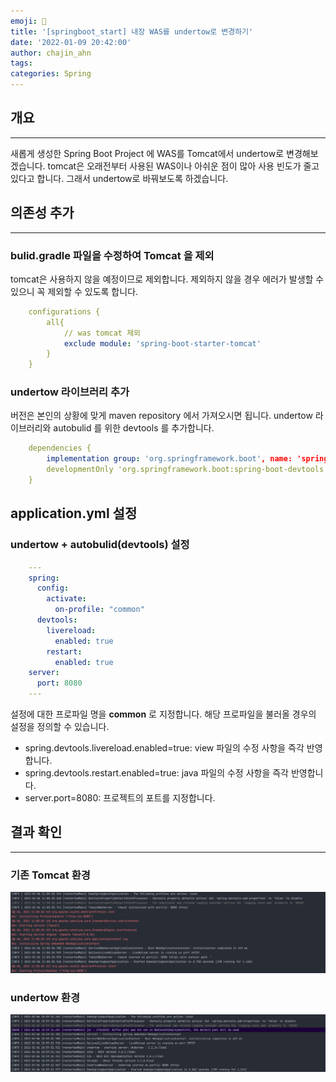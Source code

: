 ```yaml
---
emoji: 👻
title: '[springboot_start] 내장 WAS를 undertow로 변경하기'
date: '2022-01-09 20:42:00'
author: chajin_ahn
tags: 
categories: Spring
---
```


## 개요

---

새롭게 생성한 Spring Boot Project 에 WAS를 Tomcat에서 undertow로 변경해보겠습니다. tomcat은 오래전부터 사용된 WAS이나 아쉬운 점이 많아 사용 빈도가 줄고 있다고 합니다. 그래서 undertow로 바꿔보도록 하겠습니다.

## 의존성 추가

---

### bulid.gradle 파일을 수정하여 Tomcat 을 제외

tomcat은 사용하지 않을 예정이므로 제외합니다. 제외하지 않을 경우 에러가 발생할 수 있으니 꼭 제외할 수 있도록 합니다.

```yaml
    configurations {
        all{
            // was tomcat 제외
            exclude module: 'spring-boot-starter-tomcat'
        }
    }
```

### undertow 라이브러리 추가

버전은 본인의 상황에 맞게 maven repository 에서 가져오시면 됩니다.
undertow 라이브러리와 autobulid 를 위한 devtools 를 추가합니다.

```yaml
    dependencies {
        implementation group: 'org.springframework.boot', name: 'spring-boot-starter-undertow', version: '2.6.3'
        developmentOnly 'org.springframework.boot:spring-boot-devtools'
    }
```

## application.yml 설정

### undertow + autobulid(devtools) 설정

```yaml
    ---
    spring:
      config:
        activate:
          on-profile: "common"
      devtools:
        livereload:
          enabled: true
        restart:
          enabled: true
    server:
      port: 8080
    ---
```

설정에 대한 프로파일 명을 __common__ 로 지정합니다. 해당 프로파일을 불러올 경우의 설정을 정의할 수 있습니다.

- spring.devtools.livereload.enabled=true: view 파일의 수정 사항을 즉각 반영합니다.
- spring.devtools.restart.enabled=true: java 파일의 수정 사항을 즉각 반영합니다.
- server.port=8080: 프로젝트의 포트를 지정합니다.

## 결과 확인

---

### 기존 Tomcat 환경

![tomcat](31-tomcat.png)

### undertow 환경

![undertow](32-undertow.png)

```toc
```
